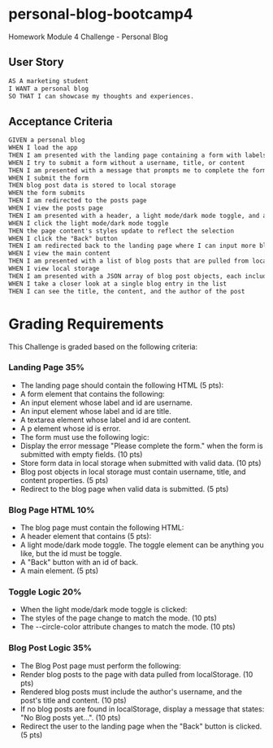 # personal-blog-bootcamp4

Homework Module 4 Challenge - Personal Blog

## User Story

```markdown
AS A marketing student
I WANT a personal blog
SO THAT I can showcase my thoughts and experiences.
```

## Acceptance Criteria

```markdown
GIVEN a personal blog
WHEN I load the app
THEN I am presented with the landing page containing a form with labels and inputs for username, blog title, and blog content
WHEN I try to submit a form without a username, title, or content
THEN I am presented with a message that prompts me to complete the form.
WHEN I submit the form
THEN blog post data is stored to local storage
WHEN the form submits
THEN I am redirected to the posts page
WHEN I view the posts page
THEN I am presented with a header, a light mode/dark mode toggle, and a "Back" button
WHEN I click the light mode/dark mode toggle
THEN the page content's styles update to reflect the selection
WHEN I click the "Back" button
THEN I am redirected back to the landing page where I can input more blog entries
WHEN I view the main content
THEN I am presented with a list of blog posts that are pulled from local storage
WHEN I view local storage
THEN I am presented with a JSON array of blog post objects, each including the post author's username, title of the post, and post's content
WHEN I take a closer look at a single blog entry in the list
THEN I can see the title, the content, and the author of the post
```

# Grading Requirements

This Challenge is graded based on the following criteria:

### Landing Page 35%
- The landing page should contain the following HTML (5 pts):
- A form element that contains the following:
- An input element whose label and id are username.
- An input element whose label and id are title.
- A textarea element whose label and id are content.
- A p element whose id is error.
- The form must use the following logic:
- Display the error message "Please complete the form." when the form is submitted with empty fields. (10 pts)
- Store form data in local storage when submitted with valid data. (10 pts)
- Blog post objects in local storage must contain username, title, and content properties. (5 pts)
- Redirect to the blog page when valid data is submitted. (5 pts)

### Blog Page HTML 10%
- The blog page must contain the following HTML:
- A header element that contains (5 pts):
- A light mode/dark mode toggle. The toggle element can be anything you like, but the id must be toggle.
- A "Back" button with an id of back.
- A main element. (5 pts)

### Toggle Logic 20%
- When the light mode/dark mode toggle is clicked:
- The styles of the page change to match the mode. (10 pts)
- The --circle-color attribute changes to match the mode. (10 pts)

### Blog Post Logic 35%
- The Blog Post page must perform the following:
- Render blog posts to the page with data pulled from localStorage. (10 pts)
- Rendered blog posts must include the author's username, and the post's title and content. (10 pts)
- If no blog posts are found in localStorage, display a message that states: "No Blog posts yet...". (10 pts)
- Redirect the user to the landing page when the "Back" button is clicked. (5 pts)
